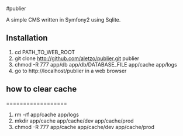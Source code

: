 #publier

A simple CMS written in Symfony2 using Sqlite.



## Installation

1. cd PATH_TO_WEB_ROOT
2. git clone http://github.com/aletzo/publier.git publier
3. chmod -R 777 app/db app/db/DATABASE_FILE app/cache app/logs
4. go to http://localhost/publier in a web browser



## how to clear cache
==================

1. rm -rf app/cache app/logs
2. mkdir app/cache app/cache/dev app/cache/prod
3. chmod -R 777 app/cache app/cache/dev app/cache/prod

